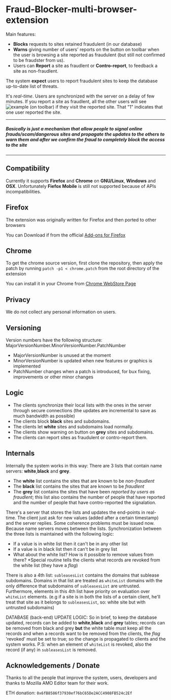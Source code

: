 # Fraud-Blocker-multi-browser-extension
Main features:
* **Blocks** requests to sites retained fraudulent (in our database)
* **Warns** giving number of users' reports on the button on toolbar when the user is browsing a site reported as fraudulent (but still not confirmed to be fraudster from us).
* Users can **Report** a site as fraudlent or **Contro-report**, to feedback a site as non-fraudlent.


The system **expect** users to report fraudulent sites to keep the database up-to-date list of threats.

It's *real-time*. Users are synchronized with the server on a delay of few minutes. If you report a site as fraudlent, all the other users will see ![example](https://fraudblocker.publicvm.com/images/fraud-1.png) (on toolbar) if they visit the reported site. That "1" indicates that one user reported the site.


___
##### Basically is just a mechanism that allow people to signal online frauds/scam/dangerous sites and propagate the updates to the others to warn them and after we confirm the fraud to completely block the access to the site
___


## Compatibility

Currently it supports **Firefox** and **Chrome** on **GNU/Linux**, **Windows** and **OSX**. Unfortunately **Fiefox Mobile** is still not supported because of APIs incompatibilities.


## Firefox
The extension was originally written for Firefox and then ported to other browsers

You can Download if from the official [Add-ons for Firefox](https://addons.mozilla.org/en-US/firefox/addon/fraud-blocker/)


## Chrome
To get the chrome source version, first clone the repository, then apply the patch by running `patch -p1 < chrome.patch` from the root directory of the extension

You can install it in your Chrome from [Chrome WebStore Page](https://chrome.google.com/webstore/detail/fraud-blocker/mbkgkcnibjdpieobolniabeakmlpfhhk)

## Privacy
We do not collect any personal information on users.

## Versioning
Version numbers have the following structure: MajorVersionNumber.MinorVersionNumber.PatchNumber
* MajorVersionNumber is unused at the moment
* MinorVersionNumber is updated when new features or graphics is implemented
* PatchNumber changes when a patch is introduced, for bux fixing, improvements or other minor changes

## Logic
* The clients synchronize their local lists with the ones in the server through secure connections (the updates are incremental to save as much bandwidth as possible)
* The clients block **black** sites and subdomains.
* The clients let **white** sites and subdomains load normally.
* The clients show warning on button on **grey** sites and subdomains.
* The clients can report sites as fraudulent or contro-report them.

## Internals
Internally the system works in this way:
There are 3 lists that contain name servers: **white**,**black** and **grey**.
* The **white** list contains the sites that are known to be *non-fraudlent*
* The **black** list contains the sites that are known to be *fraudlent*
* The **grey** list contains the sites that have been *reported by users as fraudlent*; this list also contains the number of people that have reported and the number of people that have contro-reported the signalation.

There's a server that stores the lists and updates the end-points in real-time.
The client just ask for new values (added after a certain timestamp) and the server replies.
Some coherence problems must be issued now. Because name servers moves between the lists.
Synchronization between the three lists is maintained with the following logic:
* If a value is in white list then it can't be in any other list
* If a value is in black list then it can't be in grey list
* What about the white list? How is it possible to remove values from there?
  *Special routine tells the clients what records are revoked from the white list (they have a _flag_)

There is also a 4th list: `subleasesList` contains the domains that sublease subdomains. Domains in that list are treated as `whiteList` domains with the only difference that subdomains of `subleasesList` are untrusted. Furthermore, elements in this 4th list have priority on evaluation over `whiteList` elements. (e.g if a site is in both the lists of a certain client, he'll treat that site as it belongs to `subleasesList`, so: white site but with untrusted subdomains)


DATABASE (back-end) UPDATE LOGIC:
So in brief, to keep the database updated, records can be added to **white**,**black** and **grey** tables;
records can be removed from black and grey **but** the white table must keep all the records and when a records want to be removed from the clients, the _flag_ 'revoked' must be set to true; so the change is propagated to clients and the system works.
P.S: when an element of `whiteList` is revoked, also the record (if any) in `subleasesList` is removed.

## Acknowledgements / Donate
Thanks to all the people that improve the system, users, developers and thanks to Mozilla AMO Editor team for their work.

ETH donation: `0x6fB8586f37930ef76bC65De2ACC4908FB524c2Ef`

